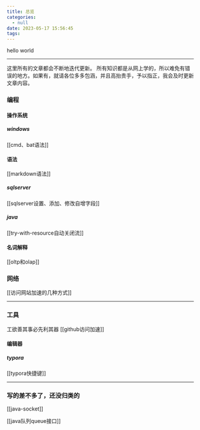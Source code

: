 ```yaml
---
title: 总览
categories:
  - null
date: 2023-05-17 15:56:45
tags:
---
```


hello world

---
这里所有的文章都会不断地迭代更新。
所有知识都是从网上学的，所以难免有错误的地方。如果有，就请各位多多包涵，并且高抬贵手，予以指正，我会及时更新文章内容。
### 编程
#### 操作系统
##### windows
[[cmd、bat语法]]
#### 语法
[[markdown语法]]
##### sqlserver
[[sqlserver设置、添加、修改自增字段]]
##### java
[[try-with-resource自动关闭流]]

#### 名词解释
[[oltp和olap]]

### 网络
[[访问网站加速的几种方式]]

--- 
### 工具
工欲善其事必先利其器
[[github访问加速]]
#### 编辑器
##### typora
[[typora快捷键]]


--- 
### 写的差不多了，还没归类的

[[java-socket]]

[[java队列queue接口]]